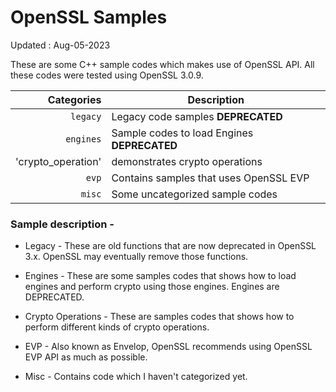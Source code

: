 # OpenSSL Samples

Updated : Aug-05-2023


These are some C++ sample codes which makes use of OpenSSL API. All these codes were tested using OpenSSL 3.0.9.

| Categories | Description                  |
|-----------:|------------------------------|
|   `legacy` | Legacy code samples **DEPRECATED** |
|  `engines` | Sample codes to load Engines **DEPRECATED** |
| 'crypto_operation' | demonstrates crypto operations |
|      `evp` | Contains samples that uses OpenSSL EVP |
|     `misc` | Some uncategorized sample codes |




### Sample description -
+ Legacy - These are old functions that are now deprecated in OpenSSL 3.x. OpenSSL may eventually remove those functions. 

+ Engines - These are some samples codes that shows how to load engines and perform crypto using those engines. Engines are DEPRECATED.

+ Crypto Operations - These are samples codes that shows how to perform different kinds of crypto operations.

+ EVP - Also known as Envelop, OpenSSL recommends using OpenSSL EVP API as much as possible.

+ Misc - Contains code which I haven't categorized yet.

